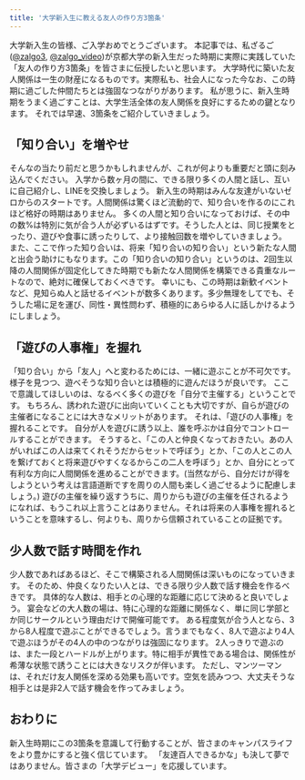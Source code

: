 ```yaml
---
title: '大学新入生に教える友人の作り方3箇条'
---
```


大学新入生の皆様、ご入学おめでとうございます。
本記事では、私ざるご([@zalgo3](https://x.com/zalgo3), [@zalgo_video](https://x.com/zalgo_video))が京都大学の新入生だった時期に実際に実践していた「友人の作り方3箇条」を皆さまに伝授したいと思います。
大学時代に築いた友人関係は一生の財産になるものです。実際私も、社会人になった今なお、この時期に過ごした仲間たちとは強固なつながりがあります。
私が思うに、新入生時期をうまく過ごすことは、大学生活全体の友人関係を良好にするための鍵となります。
それでは早速、3箇条をご紹介していきましょう。

## 「知り合い」を増やせ

そんなの当たり前だと思うかもしれませんが、これが何よりも重要だと頭に刻み込んでください。
入学から数ヶ月の間に、できる限り多くの人間と話し、互いに自己紹介し、LINEを交換しましょう。
新入生の時期はみんな友達がいないゼロからのスタートです。人間関係は驚くほど流動的で、知り合いを作るのにこれほど格好の時期はありません。
多くの人間と知り合いになっておけば、その中の数%は特別に気が合う人が必ずいるはずです。そうした人とは、同じ授業をとったり、遊びや食事に誘ったりして、より接触回数を増やしていきましょう。
また、ここで作った知り合いは、将来「知り合いの知り合い」という新たな人間と出会う助けにもなります。この「知り合いの知り合い」というのは、2回生以降の人間関係が固定化してきた時期でも新たな人間関係を構築できる貴重なルートなので、絶対に確保しておくべきです。
幸いにも、この時期は新歓イベントなど、見知らぬ人と話せるイベントが数多くあります。多少無理をしてでも、そうした場に足を運び、同性・異性問わず、積極的にあらゆる人に話しかけるようにしましょう。

## 「遊びの人事権」を握れ

「知り合い」から「友人」へと変わるためには、一緒に遊ぶことが不可欠です。様子を見つつ、遊べそうな知り合いとは積極的に遊んだほうが良いです。
ここで意識してほしいのは、なるべく多くの遊びを「自分で主催する」ということです。
もちろん、誘われた遊びに出向いていくことも大切ですが、自らが遊びの主催者になることには大きなメリットがあります。
それは、「遊びの人事権」を握れることです。
自分が人を遊びに誘う以上、誰を呼ぶかは自分でコントロールすることができます。
そうすると、「この人と仲良くなっておきたい。あの人がいればこの人は来てくれそうだからセットで呼ぼう」とか、「この人とこの人を繋げておくと将来遊びやすくなるからこの二人を呼ぼう」とか、自分にとって有利な方向に人間関係を進めることができます。(当然ながら、自分だけが得をしようという考えは言語道断ですを周りの人間も楽しく過ごせるように配慮しましょう。)
遊びの主催を繰り返すうちに、周りからも遊びの主催を任されるようになれば、もうこれ以上言うことはありません。それは将来の人事権を握れるということを意味するし、何よりも、周りから信頼されていることの証拠です。

## 少人数で話す時間を作れ

少人数であればあるほど、そこで構築される人間関係は深いものになっていきます。
そのため、仲良くなりたい人とは、できる限り少人数で話す機会を作るべきです。
具体的な人数は、相手との心理的な距離に応じて決めると良いでしょう。
宴会などの大人数の場は、特に心理的な距離に関係なく、単に同じ学部とか同じサークルという理由だけで開催可能です。
ある程度気が合う人となら、3から8人程度で遊ぶことができるでしょう。言うまでもなく、8人で遊ぶより4人で遊ぶほうがその4人の中のつながりは強固になります。
2人っきりで遊ぶのは、また一段とハードルが上がります。特に相手が異性である場合は、関係性が希薄な状態で誘うことには大きなリスクが伴います。
ただし、マンツーマンは、それだけ友人関係を深める効果も高いです。空気を読みつつ、大丈夫そうな相手とは是非2人で話す機会を作ってみましょう。

## おわりに

新入生時期にこの3箇条を意識して行動することが、皆さまのキャンパスライフをより豊かにすると強く信じています。
「友達百人できるかな」も決して夢ではありません。皆さまの「大学デビュー」を応援しています。

